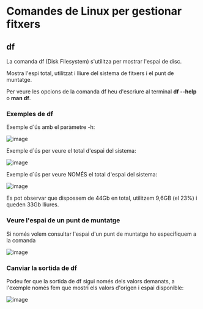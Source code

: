 # Comandes de Linux per gestionar fitxers

## df

La comanda df (Disk Filesystem) s'utilitza per mostrar l'espai de disc.

Mostra l'espi total, utilitzat i lliure del sistema de fitxers i el punt de muntatge.

Per veure les opcions de la comanda df heu d'escriure al terminal **df --help** o **man df**.

### Exemples de df

Exemple d´ús amb el paràmetre -h:

![image](https://github.com/XaSaFa/MP04/assets/110727546/caa4f5e8-544a-4be6-887a-f89820562e31)

Exemple d´ús per veure el total d'espai del sistema:

![image](https://github.com/XaSaFa/MP04/assets/110727546/4ed2defd-357f-4b67-85ea-ad7d58479de0)

Exemple d´ús per veure NOMÉS el total d'espai del sistema:

![image](https://github.com/XaSaFa/MP04/assets/110727546/d307010c-cdef-44b4-b877-81b8937ad277)

Es pot observar que dispossem de 44Gb en total, utilitzem 9,6GB (el 23%) i queden 33Gb lliures.

### Veure l'espai de un punt de muntatge

Si només volem consultar l'espai d'un punt de muntatge ho especifiquem a la comanda

![image](https://github.com/XaSaFa/MP04/assets/110727546/7038f54f-d338-4717-8b17-c98f5c08d268)

### Canviar la sortida de df

Podeu fer que la sortida de df sigui només dels valors demanats, a l'exemple només fem que mostri els valors d'origen i espai disponible:

![image](https://github.com/XaSaFa/MP04/assets/110727546/adfbd177-2304-4dbf-912c-057b098b5831)


